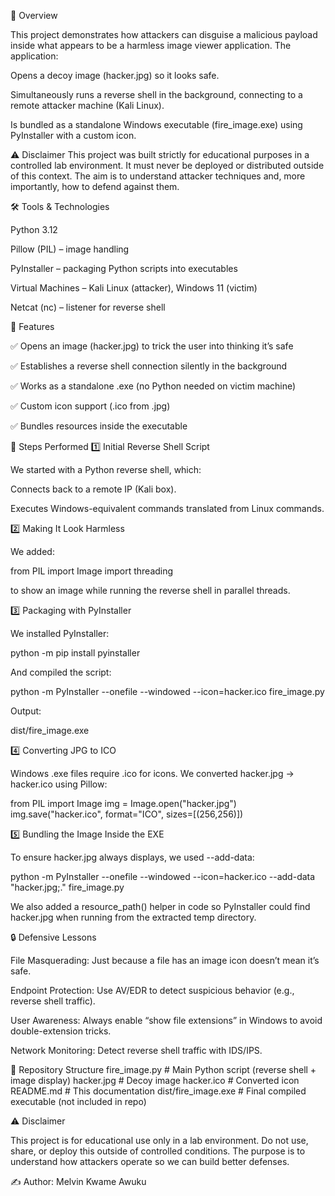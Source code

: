 📌 Overview

This project demonstrates how attackers can disguise a malicious payload inside what appears to be a harmless image viewer application.
The application:

Opens a decoy image (hacker.jpg) so it looks safe.

Simultaneously runs a reverse shell in the background, connecting to a remote attacker machine (Kali Linux).

Is bundled as a standalone Windows executable (fire_image.exe) using PyInstaller with a custom icon.

⚠️ Disclaimer
This project was built strictly for educational purposes in a controlled lab environment. It must never be deployed or distributed outside of this context. The aim is to understand attacker techniques and, more importantly, how to defend against them.

🛠️ Tools & Technologies

Python 3.12

Pillow (PIL) – image handling

PyInstaller – packaging Python scripts into executables

Virtual Machines – Kali Linux (attacker), Windows 11 (victim)

Netcat (nc) – listener for reverse shell

🚀 Features

✅ Opens an image (hacker.jpg) to trick the user into thinking it’s safe

✅ Establishes a reverse shell connection silently in the background

✅ Works as a standalone .exe (no Python needed on victim machine)

✅ Custom icon support (.ico from .jpg)

✅ Bundles resources inside the executable

📝 Steps Performed
1️⃣ Initial Reverse Shell Script

We started with a Python reverse shell, which:

Connects back to a remote IP (Kali box).

Executes Windows-equivalent commands translated from Linux commands.

2️⃣ Making It Look Harmless

We added:

from PIL import Image
import threading


to show an image while running the reverse shell in parallel threads.

3️⃣ Packaging with PyInstaller

We installed PyInstaller:

python -m pip install pyinstaller


And compiled the script:

python -m PyInstaller --onefile --windowed --icon=hacker.ico fire_image.py


Output:

dist/fire_image.exe

4️⃣ Converting JPG to ICO

Windows .exe files require .ico for icons.
We converted hacker.jpg → hacker.ico using Pillow:

from PIL import Image
img = Image.open("hacker.jpg")
img.save("hacker.ico", format="ICO", sizes=[(256,256)])

5️⃣ Bundling the Image Inside the EXE

To ensure hacker.jpg always displays, we used --add-data:

python -m PyInstaller --onefile --windowed --icon=hacker.ico --add-data "hacker.jpg;." fire_image.py


We also added a resource_path() helper in code so PyInstaller could find hacker.jpg when running from the extracted temp directory.

🔒 Defensive Lessons

File Masquerading: Just because a file has an image icon doesn’t mean it’s safe.

Endpoint Protection: Use AV/EDR to detect suspicious behavior (e.g., reverse shell traffic).

User Awareness: Always enable “show file extensions” in Windows to avoid double-extension tricks.

Network Monitoring: Detect reverse shell traffic with IDS/IPS.

📂 Repository Structure
fire_image.py       # Main Python script (reverse shell + image display)
hacker.jpg          # Decoy image
hacker.ico          # Converted icon
README.md           # This documentation
dist/fire_image.exe # Final compiled executable (not included in repo)

⚠️ Disclaimer

This project is for educational use only in a lab environment.
Do not use, share, or deploy this outside of controlled conditions.
The purpose is to understand how attackers operate so we can build better defenses.

✍️ Author: Melvin Kwame Awuku
